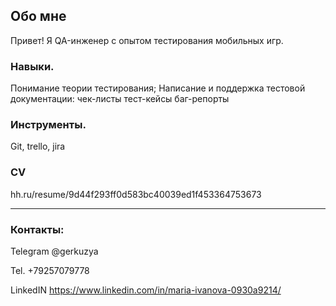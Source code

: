 ## Обо мне

Привет! 
Я QA-инженер с опытом тестирования мобильных игр. 

### Навыки.

Понимание теории тестирования;
Написание и поддержка тестовой документации:
чек-листы
тест-кейсы
баг-репорты


### Инструменты.

Git, trello, jira


### CV 
hh.ru/resume/9d44f293ff0d583bc40039ed1f453364753673
___

### Контакты:


Telegram
@gerkuzya

Tel. +79257079778

LinkedIN
https://www.linkedin.com/in/maria-ivanova-0930a9214/